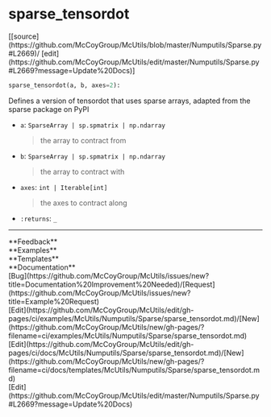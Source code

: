 # <a id="McUtils.Numputils.Sparse.sparse_tensordot">sparse_tensordot</a>
<div class="docs-source-link" markdown="1">
[[source](https://github.com/McCoyGroup/McUtils/blob/master/Numputils/Sparse.py#L2669)/
[edit](https://github.com/McCoyGroup/McUtils/edit/master/Numputils/Sparse.py#L2669?message=Update%20Docs)]
</div>

```python
sparse_tensordot(a, b, axes=2): 
```
Defines a version of tensordot that uses sparse arrays, adapted from the sparse package on PyPI
  - `a`: `SparseArray | sp.spmatrix | np.ndarray`
    > the array to contract from
  - `b`: `SparseArray | sp.spmatrix | np.ndarray`
    > the array to contract with
  - `axes`: `int | Iterable[int]`
    > the axes to contract along
  - `:returns`: `_`
    > 











---


<div markdown="1" class="text-secondary">
<div class="container">
  <div class="row">
   <div class="col" markdown="1">
**Feedback**   
</div>
   <div class="col" markdown="1">
**Examples**   
</div>
   <div class="col" markdown="1">
**Templates**   
</div>
   <div class="col" markdown="1">
**Documentation**   
</div>
   <div class="col" markdown="1">
   
</div>
   <div class="col" markdown="1">
   
</div>
   <div class="col" markdown="1">
   
</div>
</div>
  <div class="row">
   <div class="col" markdown="1">
[Bug](https://github.com/McCoyGroup/McUtils/issues/new?title=Documentation%20Improvement%20Needed)/[Request](https://github.com/McCoyGroup/McUtils/issues/new?title=Example%20Request)   
</div>
   <div class="col" markdown="1">
[Edit](https://github.com/McCoyGroup/McUtils/edit/gh-pages/ci/examples/McUtils/Numputils/Sparse/sparse_tensordot.md)/[New](https://github.com/McCoyGroup/McUtils/new/gh-pages/?filename=ci/examples/McUtils/Numputils/Sparse/sparse_tensordot.md)   
</div>
   <div class="col" markdown="1">
[Edit](https://github.com/McCoyGroup/McUtils/edit/gh-pages/ci/docs/McUtils/Numputils/Sparse/sparse_tensordot.md)/[New](https://github.com/McCoyGroup/McUtils/new/gh-pages/?filename=ci/docs/templates/McUtils/Numputils/Sparse/sparse_tensordot.md)   
</div>
   <div class="col" markdown="1">
[Edit](https://github.com/McCoyGroup/McUtils/edit/master/Numputils/Sparse.py#L2669?message=Update%20Docs)   
</div>
   <div class="col" markdown="1">
   
</div>
   <div class="col" markdown="1">
   
</div>
   <div class="col" markdown="1">
   
</div>
</div>
</div>
</div>